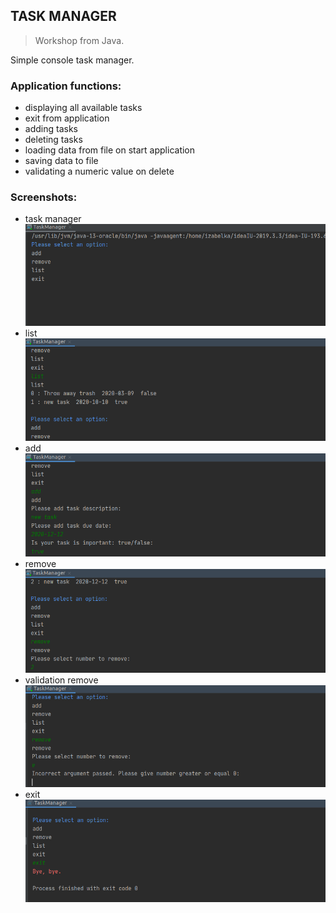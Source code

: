 ## TASK MANAGER
> Workshop from Java. 

Simple console task manager. 

### Application functions:
* displaying all available tasks
* exit from application
* adding tasks
* deleting tasks
* loading data from file on start application
* saving data to file
* validating a numeric value on delete

### Screenshots:
* task manager
![task manager](/images/task_manager.png)
* list
![list](/images/list.png)
* add
![add](/images/add.png)
* remove
![remove](/images/remove.png)
* validation remove
![walidacja](/images/walidacja.png)
* exit
![exit](/images/exit.png)